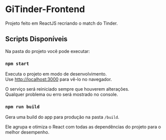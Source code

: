 # GiTinder-Frontend

Projeto feito em ReactJS recriando o match do Tinder.

## Scripts Disponíveis

Na pasta do projeto você pode executar:

### `npm start`

Executa o projeto em modo de desenvolvimento.<br>
Use [http://localhost:3000](http://localhost:3000) para vê-lo no navegador.

O serviço será reiniciado sempre que houverem alterações.<br>
Qualquer problema ou erro será mostrado no console.

### `npm run build`

Gera uma build do app para produção na pasta `/build`.

Ele agrupa e otimiza o React com todas as dependências do projeto para o melhor desempenho.


